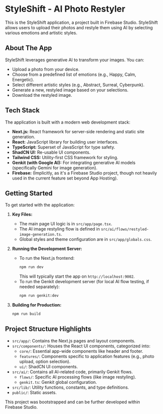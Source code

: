 # StyleShift - AI Photo Restyler

This is the StyleShift application, a project built in Firebase Studio. StyleShift allows users to upload their photos and restyle them using AI by selecting various emotions and artistic styles.

## About The App

StyleShift leverages generative AI to transform your images. You can:

*   Upload a photo from your device.
*   Choose from a predefined list of emotions (e.g., Happy, Calm, Energetic).
*   Select different artistic styles (e.g., Abstract, Surreal, Cyberpunk).
*   Generate a new, restyled image based on your selections.
*   Download the restyled image.

## Tech Stack

The application is built with a modern web development stack:

*   **Next.js:** React framework for server-side rendering and static site generation.
*   **React:** JavaScript library for building user interfaces.
*   **TypeScript:** Superset of JavaScript for type safety.
*   **ShadCN UI:** Re-usable UI components.
*   **Tailwind CSS:** Utility-first CSS framework for styling.
*   **Genkit (with Google AI):** For integrating generative AI models (specifically Gemini for image generation).
*   **Firebase:** (Implicitly, as it's a Firebase Studio project, though not heavily used in the current feature set beyond App Hosting).

## Getting Started

To get started with the application:

1.  **Key Files:**
    *   The main page UI logic is in `src/app/page.tsx`.
    *   The AI image restyling flow is defined in `src/ai/flows/restyled-image-generation.ts`.
    *   Global styles and theme configuration are in `src/app/globals.css`.

2.  **Running the Development Server:**
    *   To run the Next.js frontend:
        ```bash
        npm run dev
        ```
        This will typically start the app on `http://localhost:9002`.
    *   To run the Genkit development server (for local AI flow testing, if needed separately):
        ```bash
        npm run genkit:dev
        ```

3.  **Building for Production:**
    ```bash
    npm run build
    ```

## Project Structure Highlights

*   `src/app/`: Contains the Next.js pages and layout components.
*   `src/components/`: Houses the React UI components, categorized into:
    *   `core/`: Essential app-wide components like header and footer.
    *   `features/`: Components specific to application features (e.g., photo upload, option selection).
    *   `ui/`: ShadCN UI components.
*   `src/ai/`: Contains all AI-related code, primarily Genkit flows.
    *   `flows/`: Specific AI processing flows (like image restyling).
    *   `genkit.ts`: Genkit global configuration.
*   `src/lib/`: Utility functions, constants, and type definitions.
*   `public/`: Static assets.

This project was bootstrapped and can be further developed within Firebase Studio.
